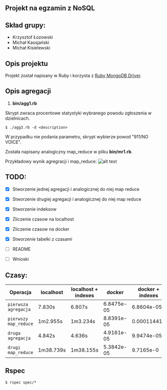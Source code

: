 ## Projekt na egzamin z NoSQL

Skład grupy:
-------
- Krzysztof Łozowski
- Michał Kassjański
- Michał Kisielewski


Opis projektu
-------
Projekt został napisany w Ruby i korzysta z [Ruby MongoDB Driver](https://docs.mongodb.com/ruby-driver/master/).

Opis agregacji
-------
1. **bin/agg1.rb**

Skrypt zwraca procentowe statystyki wybranego powodu zgłoszenia w dzielnicach.
```
$ ./agg3.rb -d <description>
```
W przypadku nie podania parametru, skrypt wybierze powod "911/NO  VOICE".

Została napisany analogiczny map_reduce w pliku **bin/mr1.rb**.

Przykładowy wynik agregracji i map_reduce:
![alt text](https://i.imgur.com/1HyHiKN.png "Logo Title Text 1")


TODO:
-------
- [x] Stworzenie jednej agregacji i analogicznej do niej map reduce
- [x] Stworzenie drugiej agregacji i analogicznej do niej map reduce
- [x] Stworzenie indeksow
- [x] Zliczenie czasow na localhost
- [x] Zliczenie czasow na docker
- [x] Stworzenie tabelki z czasami
- [ ] README
- [ ] Wnioski


Czasy:
-------
| Operacja | localhost | localhost + indexes | docker | docker + indexes |
| --- | --- | --- | --- | --- |
| `pierwsza agregacja` | 7.830s | 6.807s | 6.8475e-05 | 6.8604e-05 |
| `pierwszy map_reduce` | 1m2.955s | 1m3.234s | 8.8391e-05 | 0.000114419 |
| `druga agregacja` | 4.842s | 4.636s| 4.9161e-05| 9.9474e-05 |
| `drugi map_reduce` | 1m38.739s | 1m38.155s| 5.3842e-05 | 9.7165e-0 |

Rspec
----------

```
$ rspec spec/*
```
